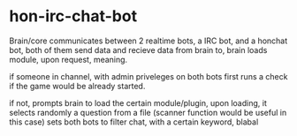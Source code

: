 hon-irc-chat-bot
================

Brain/core communicates between 2 realtime bots, a IRC bot, and a honchat bot, both of them send data and recieve data
from brain to, brain loads module, upon request, meaning.

if someone in channel, with admin priveleges on both bots first runs a check if the game would be already started.

if not, prompts brain to load the certain module/plugin, upon loading, it selects randomly a question from a file
(scanner function would be useful in this case)
sets both bots to filter chat, with a certain keyword, blabal
